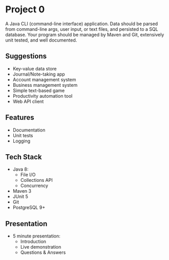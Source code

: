 # Project 0
A Java CLI (command-line interface) application. Data should be parsed from command-line args, user input, or text files, and persisted to a SQL database. Your program should be managed by Maven and Git, extensively unit tested, and well documented.

## Suggestions 
- Key-value data store
- Journal/Note-taking app
- Account management system
- Business management system
- Simple text-based game
- Productivity automation tool
- Web API client

## Features
- Documentation
- Unit tests
- Logging

## Tech Stack
- Java 8:
  - File I/O
  - Collections API
  - Concurrency
- Maven 3
- JUnit 5
- Git
- PostgreSQL 9+

## Presentation
- 5 minute presentation:
  - Introduction
  - Live demonstration
  - Questions & Answers